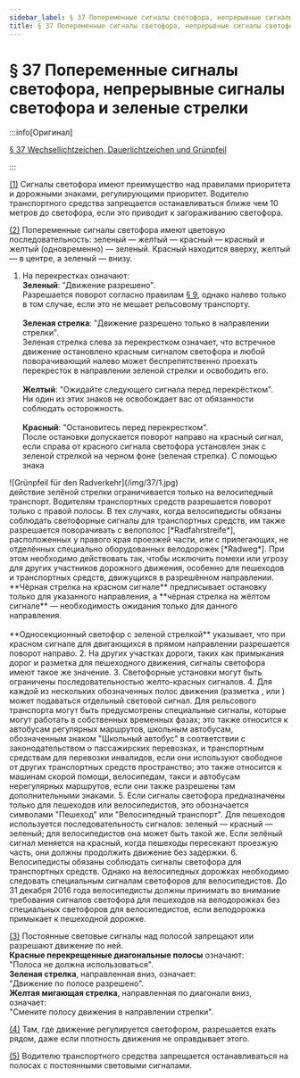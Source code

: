 ```yaml
---
sidebar_label: § 37 Попеременные сигналы светофора, непрерывные сигналы светофора и зеленые стрелки
title: § 37 Попеременные сигналы светофора, непрерывные сигналы светофора и зеленые стрелки
---
```


<VerifiedTranslationIcon />

# § 37 Попеременные сигналы светофора, непрерывные сигналы светофора и зеленые стрелки

:::info[Оригинал]

[§ 37 Wechsellichtzeichen, Dauerlichtzeichen und Grünpfeil](https://www.gesetze-im-internet.de/stvo_2013/__37.html)

:::


<span id="1">[(1)](#1)</span> Сигналы светофора имеют преимущество над правилами приоритета и дорожными знаками, регулирующими
приоритет. Водителю транспортного средства запрещается останавливаться ближе чем 10 метров до светофора, если это приводит к загораживанию
светофора.


<span id="2">[(2)](#2)</span> Попеременные сигналы светофора имеют цветовую последовательность: зеленый — желтый — красный
— красный и желтый (одновременно) — зеленый. Красный находится вверху, желтый — в центре, а
зеленый — внизу.
1. На перекрестках означают:  
**Зеленый**: "Движение разрешено".  
Разрешается поворот согласно правилам [§ 9](/docs/general-traffic-rules/turning), однако налево только в том случае, если это не мешает рельсовому транспорту.<br/><br/>
**Зеленая стрелка**: "Движение разрешено только в направлении стрелки".  
Зеленая стрелка слева за перекрестком означает, что встречное движение остановлено красным
сигналом светофора и любой поворачивающий налево может беспрепятственно проехать
перекресток в направлении зеленой стрелки и освободить его.<br/><br/>
**Желтый**: "Ожидайте следующего сигнала перед перекрёстком".  
Ни один из этих знаков не освобождает вас от обязанности
соблюдать осторожность.<br/><br/>
**Красный**: "Остановитесь перед перекрестком".  
После остановки допускается поворот направо на красный сигнал, если справа от красного
сигнала светофора установлен знак с зеленой стрелкой на черном фоне (зеленая стрелка).
С помощью знака
<div className="sign-single">![Grünpfeil für den Radverkehr](/img/37/1.jpg)</div>
действие зелёной стрелки ограничивается только на велосипедный транспорт.  
Водителям транспортных средств разрешается поворот только с правой полосы. В тех случаях, когда 
велосипедисты обязаны соблюдать светофорные сигналы для транспортных средств, им также разрешается поворачивать с велополос [*Radfahrstreife*], 
расположенных у правого края проезжей части, или с прилегающих, не отделённых специально оборудованных велодорожек [*Radweg*]. 
При этом необходимо действовать так, чтобы исключить помехи или угрозу
для других участников дорожного движения, особенно для пешеходов и транспортных средств, движущихся в разрешённом направлении.  
**Чёрная стрелка на красном сигнале** предписывает остановку только для указанного направления, а **чёрная стрелка на жёлтом сигнале** — необходимость ожидания только для данного направления.<br/><br/>
**Односекционный светофор с зеленой стрелкой** указывает, что при красном сигнале для двигающихся в прямом направлении разрешается поворот направо.
2. На других участках дороги, таких как примыкания дорог и разметка для пешеходного движения,
сигналы светофора имеют такое же значение.
3. Светофорные установки могут быть ограничены последовательностью желто-красных сигналов.
4. Для каждой из нескольких обозначенных полос движения  (разметка <TrafficSign sign="295" />, <TrafficSign sign="296" /> или <TrafficSign sign="340" />) может 
подаваться отдельный световой сигнал. Для рельсового транспорта могут быть предусмотрены специальные сигналы, которые могут работать в собственных временных фазах;
это также относится к автобусам регулярных маршрутов, школьным автобусам, обозначенным знаком
"Школьный автобус" в соответствии с законодательством о пассажирских перевозках, и транспортным средствам для перевозки инвалидов, если они
используют свободное от других транспортных средств пространство; это также относится к
машинам скорой помощи, велосипедам, такси и автобусам нерегулярных маршрутов, если они также разрешены там дополнительными знаками.
5. Если сигналы светофора предназначены только для пешеходов или велосипедистов, это обозначается
символами "Пешеход" или "Велосипедный транспорт". Для пешеходов используется последовательность сигналов: 
зеленый — красный — зеленый; для велосипедистов она может быть такой же. Если зелёный сигнал меняется на красный, когда пешеходы 
пересекают проезжую часть, они должны продолжить движение без задержки.
6. Велосипедисты обязаны соблюдать сигналы светофора для транспортных средств. Однако на велосипедных дорожках 
необходимо следовать специальным сигналам светофоров для велосипедистов. До 31 декабря 2016 года велосипедисты 
должны принимать во внимание требования сигналов светофора для пешеходов на велодорожках без специальных светофоров 
для велосипедистов, если велодорожка примыкает к пешеходной дорожке.


<span id="3">[(3)](#3)</span> Постоянные световые сигналы над полосой запрещают или разрешают движение по ней.  
**Красные перекрещенные диагональные полосы** означают:  
"Полоса не должна использоваться".  
**Зеленая стрелка**, направленная вниз, означает:  
"Движение по полосе разрешено".  
**Желтая мигающая стрелка**, направленная по диагонали вниз, означает:  
"Смените полосу движения в направлении стрелки".


<span id="4">[(4)](#4)</span> Там, где движение регулируется светофором, разрешается ехать рядом, даже если плотность
движения не оправдывает этого.


<span id="5">[(5)](#5)</span> Водителю транспортного средства запрещается останавливаться на полосах с постоянными
световыми сигналами.
